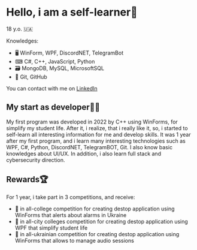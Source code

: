 # Hello, i am a self-learner👋
18 y.o. 🇺🇦

Knowledges:

- 🖥 WinForm, WPF, DiscordNET, TelegramBot
- ⌨ C#, C++, JavaScript, Python
- 🗃 MongoDB, MySQL, MicrosoftSQL
- 🚥 Git, GitHub

You can contact with me on [LinkedIn](https://www.linkedin.com/in/stasmolchanov/)

## My start as developer👨‍💻
My first program was developed in 2022 by C++ using WinForms, for simplify my student life. After it, i realize, that i really like it, so, i started to self-learn all interesting information for me and develop skills. It was 1 year after my first program, and i learn many interesting technologies such as WPF, C#, Python, DiscordNET, TelegramBOT, Git. I also know basic knowledges about UI/UX. In addition, i also learn full stack and cybersecurity direction.

## Rewards🏆
For 1 year, i take part in 3 competitions, and receive:
- 🥇 in all-college competition for creating destop application using WinForms that alerts about alarms in Ukraine
- 🥇 in all-city colleges competition for creating destop application using WPF that simplify student life
- 🥉 in all-ukrainian competition for creating destop application using WinForms that allows to manage audio sessions 
